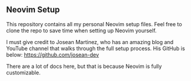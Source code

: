## Neovim Setup

This repository contains all my
personal Neovim setup files. Feel
free to clone the repo to save time
when setting up Neovim yourself.

I must give credit to Josean Martinez,
who has an amazing blog and YouTube
channel that walks through the full
setup process. His GitHub is below:
https://github.com/josean-dev

There are a lot of docs here, but
that is because Neovim is fully
customizable.
